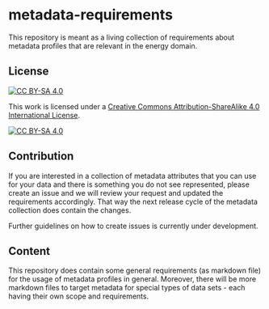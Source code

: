 # metadata-requirements
This repository is meant as a living collection of requirements about metadata profiles that are relevant in the energy domain.

## License
[![CC BY-SA 4.0][cc-by-sa-shield]][cc-by-sa]

This work is licensed under a
[Creative Commons Attribution-ShareAlike 4.0 International License][cc-by-sa].

[![CC BY-SA 4.0][cc-by-sa-image]][cc-by-sa]

[cc-by-sa]: http://creativecommons.org/licenses/by-sa/4.0/
[cc-by-sa-image]: https://licensebuttons.net/l/by-sa/4.0/88x31.png
[cc-by-sa-shield]: https://img.shields.io/badge/License-CC%20BY--SA%204.0-lightgrey.svg

## Contribution
If you are interested in a collection of metadata attributes that you can use for your data and there is something you do not see represented, please create an issue and we will review your request and updated the requirements accordingly.
That way the next release cycle of the metadata collection does contain the changes.

Further guidelines on how to create issues is currently under development.

## Content
This repository does contain some general requirements (as markdown file) for the usage of metadata profiles in general.
Moreover, there will be more markdown files to target metadata for special types of data sets - each having their own scope and requirements.

